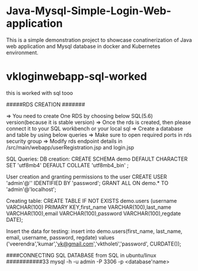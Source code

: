 # Java-Mysql-Simple-Login-Web-application

This is a simple demonstration project to showcase conatinerization of Java web application and Mysql database in docker and Kubernetes environment.

# vkloginwebapp-sql-worked
this is worked with sql tooo

#####RDS CREATION #######

=> You need to create One RDS by choosing below SQL(5.6) version(because it is stable version)
=> Once the rds is created, then please connect it to your SQL workbench or your local sql
=> Create a database and table by using below queries
=> Make sure to open required ports in rds security group
=> Modify rds endpoint details in /src/main/webapp/userRegistration.jsp and login.jsp

SQL Queries:
DB creation:
CREATE SCHEMA demo DEFAULT CHARACTER SET 'utf8mb4' DEFAULT COLLATE 'utf8mb4_bin' ;

User creation and granting permissions to the user 
CREATE USER 'admin'@'<rds-endpoint>' IDENTIFIED BY 'password';
GRANT ALL ON demo.* TO 'admin'@'localhost';

Creating table:
CREATE TABLE IF NOT EXISTS demo.users (username VARCHAR(100) PRIMARY KEY,first_name VARCHAR(100),last_name VARCHAR(100),email VARCHAR(100),password VARCHAR(100),regdate DATE);

Insert the data for testing:
insert into demo.users(first_name, last_name, email, username, password, regdate) values ('veerendra','kumar','vk@gmail.com','vktholeti','password', CURDATE());

####CONNECTING SQL DATABASE from SQL in ubuntu/linux ###########33
mysql -h <rds endpoint> -u admin -P 3306 -p <database'name>




